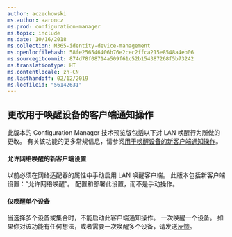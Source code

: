 ```yaml
---
author: aczechowski
ms.author: aaroncz
ms.prod: configuration-manager
ms.topic: include
ms.date: 10/16/2018
ms.collection: M365-identity-device-management
ms.openlocfilehash: 58fe256546406b76e2cec2ffca215e8548a4eb06
ms.sourcegitcommit: 874d78f08714a509f61c52b154387268f5b73242
ms.translationtype: HT
ms.contentlocale: zh-CN
ms.lasthandoff: 02/12/2019
ms.locfileid: "56142631"
---
```

## <a name="bkmk_wakeup"></a> 更改用于唤醒设备的客户端通知操作
<!--1317364-->

此版本的 Configuration Manager 技术预览版包括以下对 LAN 唤醒行为所做的更改。 有关该功能的更多常规信息，请参阅[用于唤醒设备的新客户端通知操作](/sccm/core/get-started/capabilities-in-technical-preview-1810#bkmk_wakeup)。

#### <a name="new-client-setting-to-allow-network-wake-up"></a>允许网络唤醒的新客户端设置
以前必须在网络适配器的属性中手动启用 LAN 唤醒客户端。 此版本包括新客户端设置：“允许网络唤醒”。 配置和部署此设置，而不是手动操作。 

#### <a name="only-wake-up-a-single-device"></a>仅唤醒单个设备
当选择多个设备或集合时，不能启动此客户端通知操作。 一次唤醒一个设备。 如果你对该功能有任何想法，或者需要一次唤醒多个设备，请发送[反馈](/sccm/core/understand/find-help#product-feedback)。


